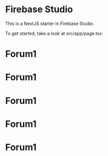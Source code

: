 # Firebase Studio

This is a NextJS starter in Firebase Studio.

To get started, take a look at src/app/page.tsx.
# Forum1
# Forum1
# Forum1
# Forum1
# Forum1
